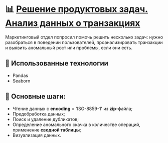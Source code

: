 # 📊 [Решение продуктовых задач. Анализ данных о транзакциях](https://github.com/ElenaAnalyst/data-analysis-homeworks/blob/main/HW1_basic_python/5_lesson/5_lesson_HW.ipynb)
Маркетинговый отдел попросил помочь решить несколько задач: нужно разобраться в поведении пользователей, проанализировать транзакции и выявить аномальный рост или проблемы, если они есть. 

## 🔧 Использованные технологии  
- Pandas
- Seaborn 

## 📌 Основные шаги:  
- Чтение данных с **encoding** = 'ISO-8859-1' из **zip**-файла;
- Предобработка данных;
- Поиск и удаление дубликатов;
- Определение аномального скачка в количестве операций, применение **сводной таблицы**;
- Визуализация данных.
